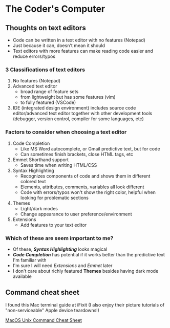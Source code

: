 # The Coder's Computer

## Thoughts on text editors

- Code can be written in a text editor with no features (Notepad)
- Just because it can, doesn't mean it should
- Text editors with more features can make reading code easier and reduce errors/typos

### 3 Classifications of text editors

1. No features (Notepad)
2. Advanced text editor
   - broad range of feature sets
   - from lightweight but has some features (vim)
   - to fully featured (VSCode)
3. IDE (integrated design environment) includes source code editor/advanced text editor together with other development tools (debugger, version control, compiler for some languages, etc)

### Factors to consider when choosing a text editor

1. Code Completion
   - Like MS Word autocomplete, or Gmail predictive text, but for code
   - Can sometimes finish brackets, close HTML tags, etc 
2. Emmet Shorthand support
   - Saves time when writing HTML/CSS
3. Syntax Highlighting
   - Recognizes components of code and shows them in different colored text
   - Elements, attributes, comments, variables all look different
   - Code with errors/typos won't show the right color, helpful when looking for problematic sections
4. Themes
   - Light/dark modes
   - Change appearance to user preference/environment
5. Extensions
   - Add features to your text editor

### Which of these are seem important to me?

- Of these, ***Syntax Highlighting*** looks magical
- ***Code Completion*** has potential if it works better than the predictive text I'm familiar with
- I'm sure I will need *Extensions* and *Emmet* later
- I don't care about richly featured **Themes** besides having dark mode available

## Command cheat sheet

I found this Mac terminal guide at iFixit (I also enjoy their picture tutorials of "non-serviceable" Apple device teardowns!)

[MacOS Unix Command Cheat Sheet](https://www.ifixit.com/Wiki/MacOS_Unix_Commands)
